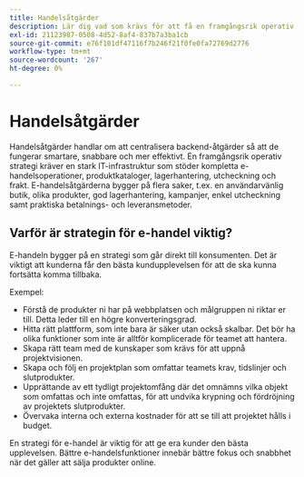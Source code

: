 ```yaml
---
title: Handelsåtgärder
description: Lär dig vad som krävs för att få en framgångsrik operativ strategi för e-handeln.
exl-id: 21123987-0508-4d52-8af4-837b7a3ba1cb
source-git-commit: e76f101df47116f7b246f21f0fe0fa72769d2776
workflow-type: tm+mt
source-wordcount: '267'
ht-degree: 0%

---
```


# Handelsåtgärder

Handelsåtgärder handlar om att centralisera backend-åtgärder så att de fungerar smartare, snabbare och mer effektivt. En framgångsrik operativ strategi kräver en stark IT-infrastruktur som stöder kompletta e-handelsoperationer, produktkataloger, lagerhantering, utcheckning och frakt. E-handelsåtgärderna bygger på flera saker, t.ex. en användarvänlig butik, olika produkter, god lagerhantering, kampanjer, enkel utcheckning samt praktiska betalnings- och leveransmetoder.

## Varför är strategin för e-handel viktig?

E-handeln bygger på en strategi som går direkt till konsumenten. Det är viktigt att kunderna får den bästa kundupplevelsen för att de ska kunna fortsätta komma tillbaka.

Exempel:

- Förstå de produkter ni har på webbplatsen och målgruppen ni riktar er till. Detta leder till en högre konverteringsgrad.
- Hitta rätt plattform, som inte bara är säker utan också skalbar. Det bör ha olika funktioner som inte är alltför komplicerade för teamet att hantera.
- Skapa rätt team med de kunskaper som krävs för att uppnå projektvisionen.
- Skapa och följ en projektplan som omfattar teamets krav, tidslinjer och slutprodukter.
- Upprättande av ett tydligt projektomfång där det omnämns vilka objekt som omfattas och inte omfattas, för att undvika krypning och fördröjning av projektets slutprodukter.
- Övervaka interna och externa kostnader för att se till att projektet hålls i budget.

En strategi för e-handel är viktig för att ge era kunder den bästa upplevelsen. Bättre e-handelsfunktioner innebär bättre fokus och snabbhet när det gäller att sälja produkter online.
